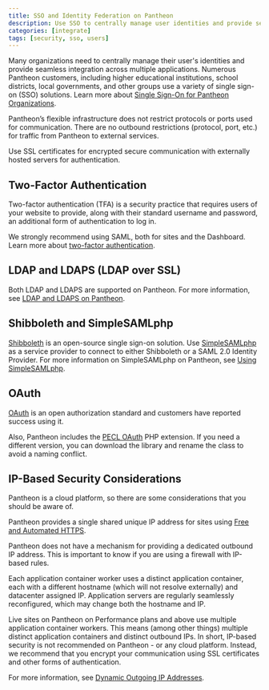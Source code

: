 ```yaml
---
title: SSO and Identity Federation on Pantheon
description: Use SSO to centrally manage user identities and provide seamless integration across multiple applications.
categories: [integrate]
tags: [security, sso, users]
---
```

Many organizations need to centrally manage their user's identities and provide seamless integration across multiple applications. Numerous Pantheon customers, including higher educational institutions, school districts, local governments, and other groups use a variety of single sign-on (SSO) solutions. Learn more about [Single Sign-On for Pantheon Organizations](/sso-organizations).

Pantheon’s flexible infrastructure does not restrict protocols or ports used for communication. There are no outbound restrictions (protocol, port, etc.) for traffic from Pantheon to external services.

Use SSL certificates for encrypted secure communication with externally hosted servers for authentication.

## Two-Factor Authentication
Two-factor authentication (TFA) is a security practice that requires users of your website to provide, along with their standard username and password, an additional form of authentication to log in.

We strongly recommend using SAML, both for sites and the Dashboard. Learn more about [two-factor authentication](/guides/secure-development/two-factor-authentication).

## LDAP and LDAPS (LDAP over SSL)

Both LDAP and LDAPS are supported on Pantheon. For more information, see [LDAP and LDAPS on Pantheon](/ldap-and-ldaps).

## Shibboleth and SimpleSAMLphp

[Shibboleth](https://shibboleth.net/) is an open-source single sign-on solution. Use [SimpleSAMLphp](https://simplesamlphp.org/) as a service provider to connect to either Shibboleth or a SAML 2.0 Identity Provider. For more information on SimpleSAMLphp on Pantheon, see [Using SimpleSAMLphp](/shibboleth-sso).

## OAuth

[OAuth](https://oauth.net/) is an open authorization standard and customers have reported success using it.

Also, Pantheon includes the [PECL OAuth](http://us.php.net/oauth) PHP extension. If you need a different version, you can download the library and rename the class to avoid a naming conflict.

## IP-Based Security Considerations

Pantheon is a cloud platform, so there are some considerations that you should be aware of.

Pantheon provides a single shared unique IP address for sites using [Free and Automated HTTPS](/https).

Pantheon does not have a mechanism for providing a dedicated outbound IP address. This is important to know if you are using a firewall with IP-based rules.  

Each application container worker uses a distinct application container, each with a different hostname (which will not resolve externally) and datacenter assigned IP. Application servers are regularly seamlessly reconfigured, which may change both the hostname and IP.

Live sites on Pantheon on Performance plans and above use multiple application container workers. This means (among other things) multiple distinct application containers and distinct outbound IPs. In short, IP-based security is not recommended on Pantheon - or any cloud platform. Instead, we recommend that you encrypt your communication using SSL certificates and other forms of authentication.

For more information, see [Dynamic Outgoing IP Addresses](/outgoing-ips).
